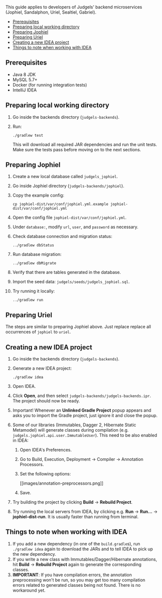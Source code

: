 This guide applies to developers of Judgels' backend microservices (Jophiel, Sandalphon, Uriel, Sealtiel, Gabriel).

- [Prerequisites](#prerequisites)
- [Preparing local working directory](#preparing-local-working-directory)
- [Preparing Jophiel](#preparing-jophiel)
- [Preparing Uriel](#preparing-uriel)
- [Creating a new IDEA project](#creating-a-new-idea-project)
- [Things to note when working with IDEA](#things-to-note-when-working-with-idea)

## Prerequisites

- Java 8 JDK
- MySQL 5.7+
- Docker (for running integration tests)
- IntelliJ IDEA

## Preparing local working directory

1. Go inside the backends directory (`judgels-backends`).
1. Run:

       ./gradlew test

   This will download all required JAR dependencies and run the unit tests. Make sure the tests pass before moving on to the next sections.

## Preparing Jophiel

1. Create a new local database called `judgels_jophiel`.
1. Go inside Jophiel directory (`judgels-backends/jophiel`).
1. Copy the example config:

       cp jophiel-dist/var/conf/jophiel.yml.example jophiel-dist/var/conf/jophiel.yml

1. Open the config file `jophiel-dist/var/conf/jophiel.yml`.
1. Under `database:`, modify `url`, `user`, and `password` as necessary.
1. Check database connection and migration status:

       ../gradlew dbStatus

1. Run database migration:

       ../gradlew dbMigrate

1. Verify that there are tables generated in the database.
1. Import the seed data: `judgels/seeds/judgels_jophiel.sql`.
1. Try running it locally:

       ../gradlew run

## Preparing Uriel

The steps are similar to preparing Jophiel above. Just replace replace all occurrences of `jophiel` to `uriel`.

## Creating a new IDEA project

1. Go inside the backends directory (`judgels-backends`).
1. Generate a new IDEA project:

       ./gradlew idea

1. Open IDEA.
1. Click **Open**, and then select `judgels-backends/judgels-backends.ipr`. The project should now be ready.
1. Important! Whenever an **Unlinked Gradle Project** popup appears and asks you to import the Gradle project, just ignore it and close the popup.
1. Some of our libraries (Immutables, Dagger 2, Hibernate Static Metamodel) will generate classes during compilation (e.g. `judgels.jophiel.api.user.ImmutableUser`). This need to be also enabled in IDEA:
   1. Open IDEA's Preferences.
   1. Go to Build, Execution, Deployment -> Compiler -> Annotation Processors.
   1. Set the following options:

      [[images/annotation-preprocessors.png]]

   1. Save.
1. Try building the project by clicking **Build** -> **Rebuild Project**.
1. Try running the local servers from IDEA, by clicking e.g. **Run** -> **Run...** -> **jophiel-dist-run**. It is usually faster than running from terminal.

## Things to note when working with IDEA

1. If you add a new dependency (in one of the `build.gradle`s), run `./gradlew idea` again to download the JARs and to tell IDEA to pick up the new dependency.
1. If you write a new class with Immutables/Dagger/Hibernate annotations, hit **Build** -> **Rebuild Project** again to generate the corresponding classes.
1. **IMPORTANT**: If you have compilation errors, the annotation preprocessing won't be run, so you may get too many compilation errors related to generated classes being not found. There is no workaround yet.